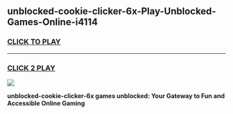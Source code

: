 
## unblocked-cookie-clicker-6x-Play-Unblocked-Games-Online-i4114
<h3>
<a href="https://premium76.site?title=unblocked-cookie-clicker-6x&ref=25A">CLICK TO PLAY</a></h3>
<hr>

<h3>
<a href="https://premium76.site?title=unblocked-cookie-clicker-6x&ref=25A">CLICK 2 PLAY</a>
  
</h3>

<a href="https://premium76.site?title=unblocked-cookie-clicker-6x&ref=25A"><img src="https://clearcache.store/games.png"></a>


**unblocked-cookie-clicker-6x games unblocked: Your Gateway to Fun and Accessible Online Gaming**
